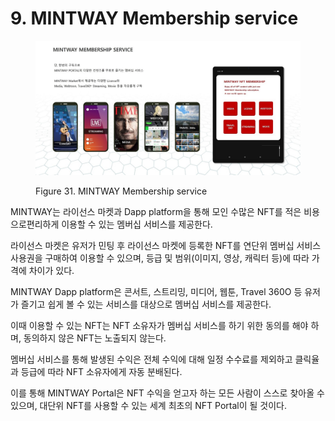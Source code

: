 # 9. MINTWAY Membership service

<figure><img src="../../.gitbook/assets/img17.jpg" alt=""><figcaption><p>Figure 31. MINTWAY Membership service</p></figcaption></figure>

MINTWAY는 라이선스 마켓과 Dapp platform을 통해 모인 수많은 NFT를 적은 비용으로편리하게 이용할 수 있는 멤버십 서비스를 제공한다.

라이선스 마켓은 유저가 민팅 후 라이선스 마켓에 등록한 NFT를 연단위 멤버십 서비스사용권을 구매하여 이용할 수 있으며, 등급 및 범위(이미지, 영상, 캐릭터 등)에 따라 가격에 차이가 있다.

MINTWAY Dapp platform은 콘서트, 스트리밍, 미디어, 웹툰, Travel 360O 등 유저가 즐기고 쉽게 볼 수 있는 서비스를 대상으로 멤버십 서비스를 제공한다.

이때 이용할 수 있는 NFT는 NFT 소유자가 멤버십 서비스를 하기 위한 동의를 해야 하며, 동의하지 않은 NFT는 노출되지 않는다.

멤버십 서비스를 통해 발생된 수익은 전체 수익에 대해 일정 수수료를 제외하고 클릭율과 등급에 따라 NFT 소유자에게 자동 분배된다.

이를 통해 MINTWAY Portal은 NFT 수익을 얻고자 하는 모든 사람이 스스로 찾아올 수 있으며, 대단위 NFT를 사용할 수 있는 세계 최초의 NFT Portal이 될 것이다.
